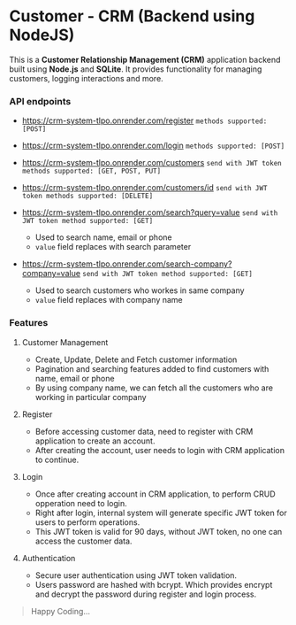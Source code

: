 # Customer - CRM (Backend using NodeJS)

This is a **Customer Relationship Management (CRM)** application backend built using **Node.js** and **SQLite**. It provides functionality for managing customers, logging interactions and more.

### API endpoints

* https://crm-system-tlpo.onrender.com/register `methods supported: [POST]`
* https://crm-system-tlpo.onrender.com/login `methods supported: [POST]`
* https://crm-system-tlpo.onrender.com/customers `send with JWT token methods supported: [GET, POST, PUT]`
* https://crm-system-tlpo.onrender.com/customers/id `send with JWT token methods supported: [DELETE]`
* https://crm-system-tlpo.onrender.com/search?query=value `send with JWT token method supported: [GET]`

  * Used to search name, email or phone
  * `value` field replaces with search parameter
* https://crm-system-tlpo.onrender.com/search-company?company=value `send with JWT token method supported: [GET]`

  * Used to search customers who workes in same company
  * `value` field replaces with company name

### **Features**

1. Customer Management

   * Create, Update, Delete and Fetch customer information
   * Pagination and searching features added to find customers with name, email or phone
   * By using company name, we can fetch all the customers who are working in particular company
2. Register

   * Before accessing customer data, need to register with CRM application to create an account.
   * After creating the account, user needs to login with CRM application to continue.
3. Login

   * Once after creating account in CRM application, to perform CRUD opperation need to login.
   * Right after login, internal system will generate specific JWT token for users to perform operations.
   * This JWT token is valid for 90 days, without JWT token, no one can access the customer data.
4. Authentication

   * Secure user authentication using JWT token validation.
   * Users password are hashed with bcrypt. Which provides encrypt and decrypt the password during register and login process.

> Happy Coding...
